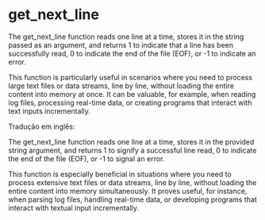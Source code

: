 # get_next_line
The get_next_line function reads one line at a time, stores it in the string passed as an argument, and returns 1 to indicate that a line has been successfully read, 0 to indicate the end of the file (EOF), or -1 to indicate an error.

This function is particularly useful in scenarios where you need to process large text files or data streams, line by line, without loading the entire content into memory at once. It can be valuable, for example, when reading log files, processing real-time data, or creating programs that interact with text inputs incrementally.

Tradução em inglês:

The get_next_line function reads one line at a time, stores it in the provided string argument, and returns 1 to signify a successful line read, 0 to indicate the end of the file (EOF), or -1 to signal an error.

This function is especially beneficial in situations where you need to process extensive text files or data streams, line by line, without loading the entire content into memory simultaneously. It proves useful, for instance, when parsing log files, handling real-time data, or developing programs that interact with textual input incrementally.
